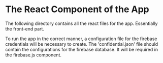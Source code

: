 # The React Component of the App
The following directory contains all the react files for the app. Essentially the front-end part. 

To run the app in the correct manner, a configuration file for the firebase credentials will be necessary to create. The 'confidential.json' file should contain the configurations for the firebase database. It will be required in the firebase.js component.
